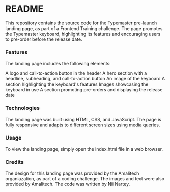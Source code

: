 # README
This repository contains the source code for the Typemaster pre-launch landing page, as part of a Frontend Training challenge. The page promotes the Typemaster keyboard, highlighting its features and encouraging users to pre-order before the release date.

### Features
The landing page includes the following elements:

A logo and call-to-action button in the header
A hero section with a headline, subheading, and call-to-action button
An image of the keyboard
A section highlighting the keyboard's features
Images showcasing the keyboard in use
A section promoting pre-orders and displaying the release date

### Technologies
The landing page was built using HTML, CSS, and JavaScript. The page is fully responsive and adapts to different screen sizes using media queries.

### Usage
To view the landing page, simply open the index.html file in a web browser.

### Credits
The design for this landing page was provided by the Amalitech organiazation, as part of a coding challenge. The images and text were also provided by Amalitech. The code was written by Nii Nartey.

